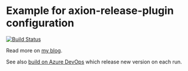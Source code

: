 # Example for axion-release-plugin configuration

[![Build Status](https://dev.azure.com/ManiekQ/mariusz/_apis/build/status/blog-post-axion-release?branchName=master)](https://dev.azure.com/ManiekQ/mariusz/_build/latest?definitionId=5&branchName=master)

Read more on [my blog](https://aetas.pl/posts/2020-01-27-semantic-versioning-with-gradle/).

See also [build on Azure DevOps](https://dev.azure.com/ManiekQ/mariusz/_build?definitionId=5&_a=summary) which release new version on each run.
